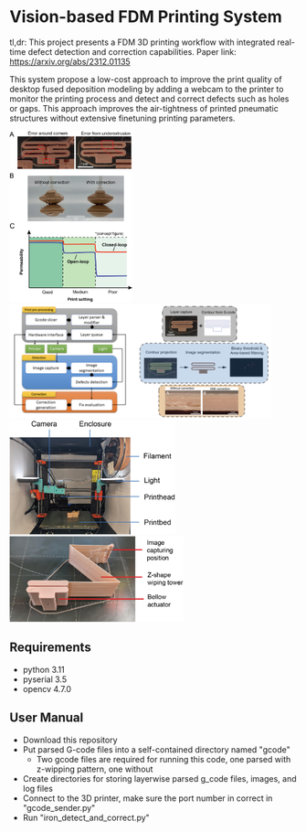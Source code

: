 # Vision-based FDM Printing System

tl,dr: This project presents a FDM 3D printing workflow with integrated real-time defect detection and correction capabilities.
Paper link: https://arxiv.org/abs/2312.01135 

This system propose a low-cost approach to improve the print quality of desktop fused deposition modeling by adding a webcam to the printer to monitor the printing process and detect and correct defects such as holes or gaps. This approach improves
the air-tightness of printed pneumatic structures without extensive finetuning printing parameters.

<img src="pictures/robosoft_fig1_v6.png" height="300rm">
<img src="pictures/workflow_diagram.png" height="200rm">
<img src="pictures/robosoft_fig5_v1.png" height="200rm">
<img src="pictures/z_pattern_v4.png" height="150rm">

## Requirements
* python 3.11
* pyserial 3.5
* opencv  4.7.0

## User Manual
* Download this repository
* Put parsed G-code files into a self-contained directory named "gcode"
    * Two gcode files are required for running this code, one parsed with z-wipping pattern, one without
* Create directories for storing layerwise parsed g_code files, images, and log files
* Connect to the 3D printer, make sure the port number in correct in "gcode_sender.py"
* Run "iron_detect_and_correct.py"
